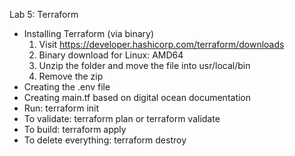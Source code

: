 Lab 5: Terraform
- Installing Terraform (via binary)
  1. Visit https://developer.hashicorp.com/terraform/downloads
  2. Binary download for Linux: AMD64 
  3. Unzip the folder and move the file into usr/local/bin
  4. Remove the zip
- Creating the .env file
- Creating main.tf based on digital ocean documentation
- Run: terraform init
- To validate: terraform plan or terraform validate
- To build: terraform apply
- To delete everything: terraform destroy
